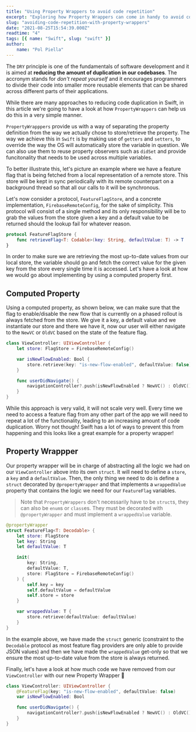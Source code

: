 ```yaml
---
title: "Using Property Wrappers to avoid code repetition"
excerpt: "Exploring how Property Wrappers can come in handy to avoid code repetition"
slug: "avoiding-code-repetition-with-property-wrappers"
date: "2021-08-25T15:54:39.000Z"
readtime: "4"
tags: [{ name: "Swift", slug: "swift" }]
author:
    name: "Pol Piella"
---
```


The `DRY` principle is one of the fundamentals of software development and it is aimed at **reducing the amount of duplication in our codebases**. The accronym stands for _don't repeat yourself_ and it encourages programmers to divide their code into smaller more reusable elements that can be shared across different parts of their applications.

While there are many approaches to reducing code duplication in Swift, in this article we're going to have a look at how `PropertyWrappers` can help us do this in a very simple manner.

`PropertyWrapppers` provide us with a way of separating the property definition from the way we actually chose to store/retrieve the property. The way we achieve this in `Swift` is by making use of `getters` and `setters`, to override the way the OS will automatically store the variable in question. We can also use them to reuse property observers such as `didSet` and provide funcitonality that needs to be used across multiple variables.

To better illustrate this, let's picture an example where we have a feature flag that is being fetched from a local representation of a remote store. This store will be kept in sync periodically with its remote counterpart on a background thread so that all our calls to it will be synchronous.

Let's now consider a protocol, `FeatureFlagStore`, and a concrete implementation, `FirebaseRemoteConfig`, for the sake of simplicity. This protocol will consist of a single method and its only responsibility will be to grab the values from the store given a key and a default value to be returned should the lookup fail for whatever reason.

```swift
protocol FeatureFlagStore {
    func retrieveFlag<T: Codable>(key: String, defaultValue: T) -> T
}
```

In order to make sure we are retrieving the most up-to-date values from our local store, the variable should go and fetch the correct value for the given key from the store every single time it is accessed. Let's have a look at how we would go about implementing by using a computed property first.

## Computed Property

Using a computed property, as shown below, we can make sure that the flag to enable/disable the new flow that is currently on a phased rollout is always fetched from the store. We give it a key, a default value and we instantiate our store and there we have it, now our user will either navigate to the `NewVC` or `OldVC` based on the state of the feature flag.

```swift
class ViewController: UIViewController {
    let store: FlagStore = FirebaseRemoteConfig()

    var isNewFlowEnabled: Bool {
        store.retrieve(key: "is-new-flow-enabled", defaultValue: false)
    }

    func userDidNavigate() {
        navigationController?.push(isNewFlowEnabled ? NewVC() : OldVC())
    }
}
```

While this approach is very valid, it will not scale very well. Every time we need to access a feature flag from any other part of the app we will need to repeat a lot of the functionality, leading to an increasing amount of code duplication. Worry not though! Swift has a lot of ways to prevent this from happening and this looks like a great example for a property wrapper!

## Property Wrappper

Our property wrapper will be in charge of abstracting all the logic we had on our `ViewController` above into its own `struct`. It will need to define a `store`, a `key` and a `defaultValue`. Then, the only thing we need to do is define a `struct` decorated by `@propertyWrapper` and that implements a `wrappedValue` property that contains the logic we need for our `FeatureFlag` variables.

> Note that `PropertyWrappers` don't necessarily have to be `struct`s, they can also be `enum`s or `class`es. They must be decorated with `@propertyWrapper` and must implement a `wrappedValue` variable.

```swift
@propertyWrapper
struct FeatureFlag<T: Decodable> {
    let store: FlagStore
    let key: String
    let defaultValue: T

    init(
        key: String,
        defaultValue: T,
        store: FlagStore = FirebaseRemoteConfig()
    ) {
        self.key = key
        self.defaultValue = defaultValue
        self.store = store
    }

    var wrappedValue: T {
        store.retrieve(defaultValue: defaultValue)
    }
}
```

In the example above, we have made the `struct` generic (constraint to the `Decodable` protocol as most feature flag providers are only able to provide JSON values) and then we have made the `wrappedValue` get-only so that we ensure the most up-to-date value from the store is always returned.

Finally, let's have a look at how much code we have removed from our `ViewController` with our new Property Wrapper 🤩

```swift
class ViewController: UIViewController {
    @FeatureFlag(key: "is-new-flow-enabled", defaultValue: false)
    var isNewFlowEnabled: Bool

    func userDidNavigate() {
        navigationController?.push(isNewFlowEnabled ? NewVC() : OldVC())
    }
}
```
